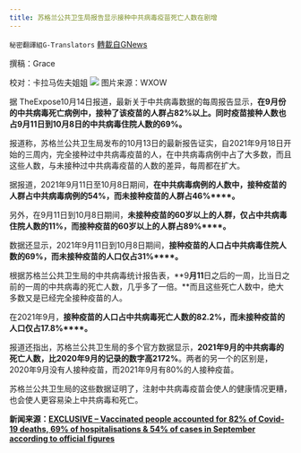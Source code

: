 ```yaml
---
title: 苏格兰公共卫生局报告显示接种中共病毒疫苗死亡人数在剧增
---
```

`秘密翻譯組G-Translators` [轉載自GNews](https://gnews.org/zh-hans/1595334/)

撰稿：Grace

校对：卡拉马佐夫姐姐
![](https://assets.gnews.org/wp-content/uploads/2021/10/20211015-苏格兰公共卫生局报告显示接种中共病毒疫苗死亡人数在剧增.jpg)
图片来源：WXOW

据 TheExpose10月14日报道，最新关于中共病毒数据的每周报告显示，**在****9****月份的中共病毒死亡病例中，接种了该疫苗的人群占82%****以上。同时疫苗接种人数也占9****月11****日到10****月8****日的中共病毒住院人数的69%****。**

报道称，苏格兰公共卫生局发布的10月13日的最新报告证实，自2021年9月18日开始的三周内，完全接种过中共病毒疫苗的人，在中共病毒病例中占了大多数，而且这些人数，与未接种过中共病毒疫苗的人数的差异，每周都在扩大。

据报道，2021年9月11日至10月8日期间，**在中共病毒病例的人数中，接种疫苗的人群占中共病毒病例的****54%****，而未接种疫苗的人群占46%****。**

另外，在9月11日到10月8日期间，**未接种疫苗的****60****岁以上的人群，仅占中共病毒住院人数的11%****，而接种疫苗的60****岁以上的人群占89%****。**

数据还显示，2021年9月11日到10月8日期间，**接种疫苗的人口占中共病毒住院人数的****69%****，而未接种疫苗的人口仅占31%****。**

根据苏格兰公共卫生局的中共病毒统计报告表，**9****月11****日之后的一周，比当日之前的一周的中共病毒的死亡人数，几乎多了一倍。**而且这些死亡人数中，绝大多数又是已经完全接种疫苗的人。

在2021年9月，**接种疫苗的人口占中共病毒死亡人数的****82.2%****，而未接种疫苗的人口仅占17.8%****。**

报道还指出，苏格兰公共卫生局的多个官方数据显示，**2021****年9****月的中共病毒的死亡人数，比2020****年9****月的记录的数字高2172%**。两者的另一个的区别是，2020年9月没有人接种疫苗，而2021年9月有80%的人接种疫苗。

苏格兰公共卫生局的这些数据证明了，注射中共病毒疫苗会使人的健康情况更糟，也会使人更容易染上中共病毒和死亡。

**新闻来源：[EXCLUSIVE – Vaccinated people accounted for 82% of Covid-19 deaths, 69% of hospitalisations & 54% of cases in September according to official figures](https://theexpose.uk/2021/10/14/82-percent-covid-deaths-vaccinated-ade/)**

